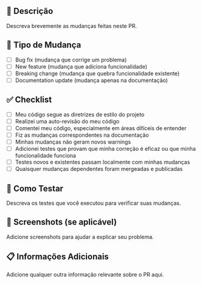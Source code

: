 ## 📝 Descrição

Descreva brevemente as mudanças feitas neste PR.

## 🎯 Tipo de Mudança

- [ ] Bug fix (mudança que corrige um problema)
- [ ] New feature (mudança que adiciona funcionalidade)
- [ ] Breaking change (mudança que quebra funcionalidade existente)
- [ ] Documentation update (mudança apenas na documentação)

## ✅ Checklist

- [ ] Meu código segue as diretrizes de estilo do projeto
- [ ] Realizei uma auto-revisão do meu código
- [ ] Comentei meu código, especialmente em áreas difíceis de entender
- [ ] Fiz as mudanças correspondentes na documentação
- [ ] Minhas mudanças não geram novos warnings
- [ ] Adicionei testes que provam que minha correção é eficaz ou que minha funcionalidade funciona
- [ ] Testes novos e existentes passam localmente com minhas mudanças
- [ ] Quaisquer mudanças dependentes foram mergeadas e publicadas

## 🧪 Como Testar

Descreva os testes que você executou para verificar suas mudanças.

## 📸 Screenshots (se aplicável)

Adicione screenshots para ajudar a explicar seu problema.

## 📋 Informações Adicionais

Adicione qualquer outra informação relevante sobre o PR aqui.

